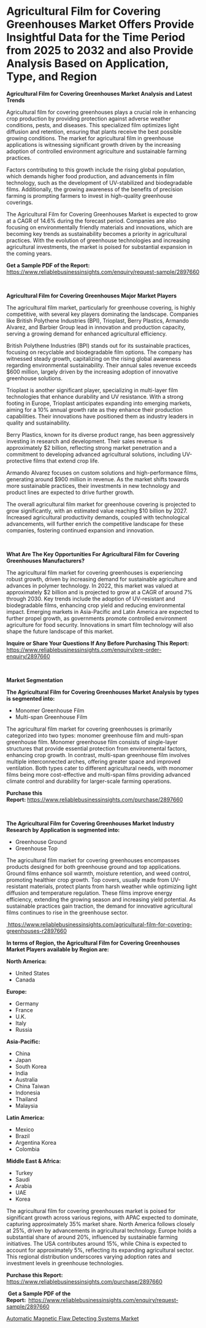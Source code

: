 <p><h1>Agricultural Film for Covering Greenhouses Market Offers Provide Insightful Data for the Time Period from 2025 to 2032 and also Provide Analysis Based on Application, Type, and Region</h1></p><p><strong>Agricultural Film for Covering Greenhouses Market Analysis and Latest Trends</strong></p>
<p><p>Agricultural film for covering greenhouses plays a crucial role in enhancing crop production by providing protection against adverse weather conditions, pests, and diseases. This specialized film optimizes light diffusion and retention, ensuring that plants receive the best possible growing conditions. The market for agricultural film in greenhouse applications is witnessing significant growth driven by the increasing adoption of controlled environment agriculture and sustainable farming practices.</p><p>Factors contributing to this growth include the rising global population, which demands higher food production, and advancements in film technology, such as the development of UV-stabilized and biodegradable films. Additionally, the growing awareness of the benefits of precision farming is prompting farmers to invest in high-quality greenhouse coverings.</p><p>The Agricultural Film for Covering Greenhouses Market is expected to grow at a CAGR of 14.6% during the forecast period. Companies are also focusing on environmentally friendly materials and innovations, which are becoming key trends as sustainability becomes a priority in agricultural practices. With the evolution of greenhouse technologies and increasing agricultural investments, the market is poised for substantial expansion in the coming years.</p></p>
<p><strong>Get a Sample PDF of the Report:&nbsp;</strong> <a href="https://www.reliablebusinessinsights.com/enquiry/request-sample/2897660?utm_campaign=2524&utm_medium=2&utm_source=Github&utm_content=ia&utm_term=15032025&utm_id=agricultural-film-for-covering-greenhouses">https://www.reliablebusinessinsights.com/enquiry/request-sample/2897660</a></p>
<p>&nbsp;</p>
<p><strong>Agricultural Film for Covering Greenhouses Major Market Players</strong></p>
<p><p>The agricultural film market, particularly for greenhouse covering, is highly competitive, with several key players dominating the landscape. Companies like British Polythene Industries (BPI), Trioplast, Berry Plastics, Armando Alvarez, and Barbier Group lead in innovation and production capacity, serving a growing demand for enhanced agricultural efficiency.</p><p>British Polythene Industries (BPI) stands out for its sustainable practices, focusing on recyclable and biodegradable film options. The company has witnessed steady growth, capitalizing on the rising global awareness regarding environmental sustainability. Their annual sales revenue exceeds $600 million, largely driven by the increasing adoption of innovative greenhouse solutions.</p><p>Trioplast is another significant player, specializing in multi-layer film technologies that enhance durability and UV resistance. With a strong footing in Europe, Trioplast anticipates expanding into emerging markets, aiming for a 10% annual growth rate as they enhance their production capabilities. Their innovations have positioned them as industry leaders in quality and sustainability.</p><p>Berry Plastics, known for its diverse product range, has been aggressively investing in research and development. Their sales revenue is approximately $2 billion, reflecting strong market penetration and a commitment to developing advanced agricultural solutions, including UV-protective films that extend crop life.</p><p>Armando Alvarez focuses on custom solutions and high-performance films, generating around $900 million in revenue. As the market shifts towards more sustainable practices, their investments in new technology and product lines are expected to drive further growth.</p><p>The overall agricultural film market for greenhouse covering is projected to grow significantly, with an estimated value reaching $10 billion by 2027. Increased agricultural productivity demands, coupled with technological advancements, will further enrich the competitive landscape for these companies, fostering continued expansion and innovation.</p></p>
<p>&nbsp;</p>
<p><strong>What Are The Key Opportunities For Agricultural Film for Covering Greenhouses Manufacturers?</strong></p>
<p><p>The agricultural film market for covering greenhouses is experiencing robust growth, driven by increasing demand for sustainable agriculture and advances in polymer technology. In 2022, this market was valued at approximately $2 billion and is projected to grow at a CAGR of around 7% through 2030. Key trends include the adoption of UV-resistant and biodegradable films, enhancing crop yield and reducing environmental impact. Emerging markets in Asia-Pacific and Latin America are expected to further propel growth, as governments promote controlled environment agriculture for food security. Innovations in smart film technology will also shape the future landscape of this market.</p></p>
<p><strong>Inquire or Share Your Questions If Any Before Purchasing This Report:</strong> <a href="https://www.reliablebusinessinsights.com/enquiry/pre-order-enquiry/2897660?utm_campaign=2524&utm_medium=2&utm_source=Github&utm_content=ia&utm_term=15032025&utm_id=agricultural-film-for-covering-greenhouses">https://www.reliablebusinessinsights.com/enquiry/pre-order-enquiry/2897660</a></p>
<p>&nbsp;</p>
<p><strong>Market Segmentation</strong></p>
<p><strong>The Agricultural Film for Covering Greenhouses Market Analysis by types is segmented into:</strong></p>
<p><ul><li>Monomer Greenhouse Film</li><li>Multi-span Greenhouse Film</li></ul></p>
<p><p>The agricultural film market for covering greenhouses is primarily categorized into two types: monomer greenhouse film and multi-span greenhouse film. Monomer greenhouse film consists of single-layer structures that provide essential protection from environmental factors, enhancing crop growth. In contrast, multi-span greenhouse film involves multiple interconnected arches, offering greater space and improved ventilation. Both types cater to different agricultural needs, with monomer films being more cost-effective and multi-span films providing advanced climate control and durability for larger-scale farming operations.</p></p>
<p><strong>Purchase this Report:&nbsp;</strong><a href="https://www.reliablebusinessinsights.com/purchase/2897660?utm_campaign=2524&utm_medium=2&utm_source=Github&utm_content=ia&utm_term=15032025&utm_id=agricultural-film-for-covering-greenhouses">https://www.reliablebusinessinsights.com/purchase/2897660</a></p>
<p>&nbsp;</p>
<p><strong>The Agricultural Film for Covering Greenhouses Market Industry Research by Application is segmented into:</strong></p>
<p><ul><li>Greenhouse Ground</li><li>Greenhouse Top</li></ul></p>
<p><p>The agricultural film market for covering greenhouses encompasses products designed for both greenhouse ground and top applications. Ground films enhance soil warmth, moisture retention, and weed control, promoting healthier crop growth. Top covers, usually made from UV-resistant materials, protect plants from harsh weather while optimizing light diffusion and temperature regulation. These films improve energy efficiency, extending the growing season and increasing yield potential. As sustainable practices gain traction, the demand for innovative agricultural films continues to rise in the greenhouse sector.</p></p>
<p><a href="https://www.reliablebusinessinsights.com/agricultural-film-for-covering-greenhouses-r2897660?utm_campaign=2524&utm_medium=2&utm_source=Github&utm_content=ia&utm_term=15032025&utm_id=agricultural-film-for-covering-greenhouses">&nbsp;https://www.reliablebusinessinsights.com/agricultural-film-for-covering-greenhouses-r2897660</a></p>
<p><strong>In terms of Region, the Agricultural Film for Covering Greenhouses Market Players available by Region are:</strong></p>
<p>
    <p> <strong> North America: </strong>
        <ul>
            <li>United States</li>
            <li>Canada</li>
        </ul>
        </p> 
    <p> <strong> Europe: </strong>
        <ul>
            <li>Germany</li>
            <li>France</li>
            <li>U.K.</li>
            <li>Italy</li>
            <li>Russia</li>
        </ul>
        </p> 
    <p> <strong> Asia-Pacific: </strong>
        <ul>
            <li>China</li>
            <li>Japan</li>
            <li>South Korea</li>
            <li>India</li>
            <li>Australia</li>
            <li>China Taiwan</li>
            <li>Indonesia</li>
            <li>Thailand</li>
            <li>Malaysia</li>
        </ul>
        </p> 
    <p> <strong> Latin America: </strong>
        <ul>
            <li>Mexico</li>
            <li>Brazil</li>
            <li>Argentina Korea</li>
            <li>Colombia</li>
        </ul>
        </p> 
    <p> <strong> Middle East & Africa: </strong>
        <ul>
            <li>Turkey</li>
            <li>Saudi</li>
            <li>Arabia</li>
            <li>UAE</li>
            <li>Korea</li>
        </ul>
    </p>
    </p>
<p><p>The agricultural film for covering greenhouses market is poised for significant growth across various regions, with APAC expected to dominate, capturing approximately 35% market share. North America follows closely at 25%, driven by advancements in agricultural technology. Europe holds a substantial share of around 20%, influenced by sustainable farming initiatives. The USA contributes around 15%, while China is expected to account for approximately 5%, reflecting its expanding agricultural sector. This regional distribution underscores varying adoption rates and investment levels in greenhouse technologies.</p></p>
<p><strong>Purchase this Report: </strong><a href="https://www.reliablebusinessinsights.com/purchase/2897660?utm_campaign=2524&utm_medium=2&utm_source=Github&utm_content=ia&utm_term=15032025&utm_id=agricultural-film-for-covering-greenhouses">https://www.reliablebusinessinsights.com/purchase/2897660</a></p>
<p>&nbsp;<strong>Get a Sample PDF of the Report:&nbsp;&nbsp;</strong><a href="https://www.reliablebusinessinsights.com/enquiry/request-sample/2897660?utm_campaign=2524&utm_medium=2&utm_source=Github&utm_content=ia&utm_term=15032025&utm_id=agricultural-film-for-covering-greenhouses">https://www.reliablebusinessinsights.com/enquiry/request-sample/2897660</a></p>
<p><strong></strong></p>
<p><p><a href="https://github.com/hammelximalschid/Market-Research-Report-List-1/blob/main/automatic-magnetic-flaw-detecting-systems-market.md?utm_campaign=2524&utm_medium=2&utm_source=Github&utm_content=ia&utm_term=15032025&utm_id=agricultural-film-for-covering-greenhouses">Automatic Magnetic Flaw Detecting Systems Market</a></p></p>